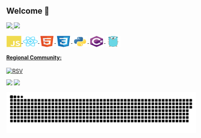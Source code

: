 <!-- [![TwitterBadge](https://img.shields.io/badge/-Twitter-blue?&logo=twitter&logoColor=white&style=flat-square)](https://www.twitter.com/PedroH_Moraes)
[![LinkedinBadge](https://img.shields.io/badge/-Linkedin-blue?&logo=linkedin&logoColor=white&style=flat-square)](https://www.linkedin.com/in/pedrohmoraes/)
[![DevToBadge](https://img.shields.io/badge/-Dev.to-black?&logo=dev.to&logoColor=white&style=flat-square)](https://dev.to/pedrohti)
[![DevToBadge](https://img.shields.io/badge/-Twitch-purple?&logo=twitch&logoColor=white&style=flat-square)](https://twitch.tv/stickman1)
-->

## Welcome 👋 
 <div>
  <a href="https://github.com/pedrohti">
  <img height="180em" src="https://github-readme-stats.vercel.app/api?username=pedrohti&show_icons=true&theme=dark&include_all_commits=true&count_private=true"/>
  <img height="180em" src="https://github-readme-stats.vercel.app/api/top-langs/?username=pedrohti&layout=compact&langs_count=16&theme=dark"/>
<div>
<div style="display: inline_block"><br>
  <img align="center" alt="PH-Js" height="30" width="40" src="https://raw.githubusercontent.com/devicons/devicon/master/icons/javascript/javascript-plain.svg">
  <!-- <img align="center" alt="PH-Ts" height="30" width="40" src="https://raw.githubusercontent.com/devicons/devicon/master/icons/typescript/typescript-plain.svg"> -->
  <img align="center" alt="PH-React" height="30" width="40" src="https://raw.githubusercontent.com/devicons/devicon/master/icons/react/react-original.svg">
  <img align="center" alt="PH-HTML" height="30" width="40" src="https://raw.githubusercontent.com/devicons/devicon/master/icons/html5/html5-original.svg">
  <img align="center" alt="PH-CSS" height="30" width="40" src="https://raw.githubusercontent.com/devicons/devicon/master/icons/css3/css3-original.svg">
  <img align="center" alt="PH-Python" height="30" width="40" src="https://raw.githubusercontent.com/devicons/devicon/master/icons/python/python-original.svg">
  <img align="center" alt="PH-Csharp" height="30" width="40" src="https://raw.githubusercontent.com/devicons/devicon/master/icons/csharp/csharp-original.svg">
  <img align="center" alt="PH-Go" height="30" width="40" src="https://raw.githubusercontent.com/devicons/devicon/master/icons/go/go-original.svg">
</div>
  
#### Regional Community:

[![RSV](https://avatars2.githubusercontent.com/u/25084709?s=60&v=4)](https://riosulvalley.com.br/)
 
<div> 
  <!-- <a href="https://www.youtube.com/channel/UC_-uuuZbY0AAt9CViNzvc-Q" target="_blank"><img src="https://img.shields.io/badge/-Youtube-%23EA4335?style=for-the-badge&logo=youtube&logoColor=white" target="_blank"></a>
-->
  <a href = "mailto: pedroh.ti@gmail.com"><img src="https://img.shields.io/badge/-Hotmail-%23333?style=for-the-badge&logo=gmail&logoColor=white" target="_blank"></a>
  <a href="https://www.linkedin.com/in/pedrohmoraes/" target="_blank"><img src="https://img.shields.io/badge/-LinkedIn-%230077B5?style=for-the-badge&logo=linkedin&logoColor=white" target="_blank"></a> 
 
 ![Snake animation](https://github.com/pedrohti/pedrohti/blob/output/github-contribution-grid-snake.svg)
</div>
